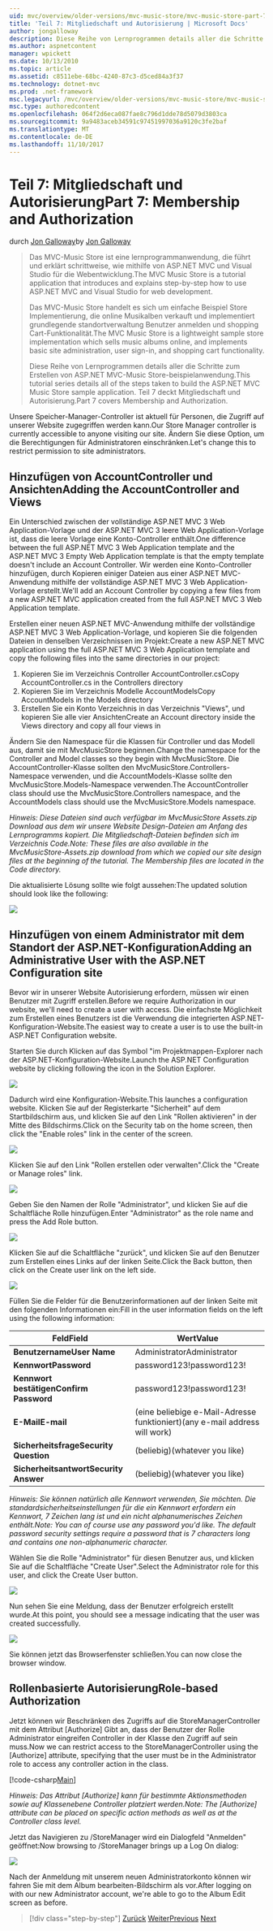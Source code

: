 ```yaml
---
uid: mvc/overview/older-versions/mvc-music-store/mvc-music-store-part-7
title: 'Teil 7: Mitgliedschaft und Autorisierung | Microsoft Docs'
author: jongalloway
description: Diese Reihe von Lernprogrammen details aller die Schritte zum Erstellen von ASP.NET MVC-Music Store-beispielanwendung. Teil 7 deckt Mitgliedschaft und Autorisierung.
ms.author: aspnetcontent
manager: wpickett
ms.date: 10/13/2010
ms.topic: article
ms.assetid: c8511ebe-68bc-4240-87c3-d5ced84a3f37
ms.technology: dotnet-mvc
ms.prod: .net-framework
msc.legacyurl: /mvc/overview/older-versions/mvc-music-store/mvc-music-store-part-7
msc.type: authoredcontent
ms.openlocfilehash: 064f2d6eca087fae8c796d1dde78d5079d3803ca
ms.sourcegitcommit: 9a9483aceb34591c97451997036a9120c3fe2baf
ms.translationtype: MT
ms.contentlocale: de-DE
ms.lasthandoff: 11/10/2017
---
```

<a name="part-7-membership-and-authorization"></a><span data-ttu-id="14d9e-104">Teil 7: Mitgliedschaft und Autorisierung</span><span class="sxs-lookup"><span data-stu-id="14d9e-104">Part 7: Membership and Authorization</span></span>
====================
<span data-ttu-id="14d9e-105">durch [Jon Galloway](https://github.com/jongalloway)</span><span class="sxs-lookup"><span data-stu-id="14d9e-105">by [Jon Galloway](https://github.com/jongalloway)</span></span>

> <span data-ttu-id="14d9e-106">Das MVC-Music Store ist eine lernprogrammanwendung, die führt und erklärt schrittweise, wie mithilfe von ASP.NET MVC und Visual Studio für die Webentwicklung.</span><span class="sxs-lookup"><span data-stu-id="14d9e-106">The MVC Music Store is a tutorial application that introduces and explains step-by-step how to use ASP.NET MVC and Visual Studio for web development.</span></span>  
>   
> <span data-ttu-id="14d9e-107">Das MVC-Music Store handelt es sich um einfache Beispiel Store Implementierung, die online Musikalben verkauft und implementiert grundlegende standortverwaltung Benutzer anmelden und shopping Cart-Funktionalität.</span><span class="sxs-lookup"><span data-stu-id="14d9e-107">The MVC Music Store is a lightweight sample store implementation which sells music albums online, and implements basic site administration, user sign-in, and shopping cart functionality.</span></span>  
>   
> <span data-ttu-id="14d9e-108">Diese Reihe von Lernprogrammen details aller die Schritte zum Erstellen von ASP.NET MVC-Music Store-beispielanwendung.</span><span class="sxs-lookup"><span data-stu-id="14d9e-108">This tutorial series details all of the steps taken to build the ASP.NET MVC Music Store sample application.</span></span> <span data-ttu-id="14d9e-109">Teil 7 deckt Mitgliedschaft und Autorisierung.</span><span class="sxs-lookup"><span data-stu-id="14d9e-109">Part 7 covers Membership and Authorization.</span></span>


<span data-ttu-id="14d9e-110">Unsere Speicher-Manager-Controller ist aktuell für Personen, die Zugriff auf unserer Website zugegriffen werden kann.</span><span class="sxs-lookup"><span data-stu-id="14d9e-110">Our Store Manager controller is currently accessible to anyone visiting our site.</span></span> <span data-ttu-id="14d9e-111">Ändern Sie diese Option, um die Berechtigungen für Administratoren einschränken.</span><span class="sxs-lookup"><span data-stu-id="14d9e-111">Let's change this to restrict permission to site administrators.</span></span>

## <a name="adding-the-accountcontroller-and-views"></a><span data-ttu-id="14d9e-112">Hinzufügen von AccountController und Ansichten</span><span class="sxs-lookup"><span data-stu-id="14d9e-112">Adding the AccountController and Views</span></span>

<span data-ttu-id="14d9e-113">Ein Unterschied zwischen der vollständige ASP.NET MVC 3 Web Application-Vorlage und der ASP.NET MVC 3 leere Web Application-Vorlage ist, dass die leere Vorlage eine Konto-Controller enthält.</span><span class="sxs-lookup"><span data-stu-id="14d9e-113">One difference between the full ASP.NET MVC 3 Web Application template and the ASP.NET MVC 3 Empty Web Application template is that the empty template doesn't include an Account Controller.</span></span> <span data-ttu-id="14d9e-114">Wir werden eine Konto-Controller hinzufügen, durch Kopieren einiger Dateien aus einer ASP.NET MVC-Anwendung mithilfe der vollständige ASP.NET MVC 3 Web Application-Vorlage erstellt.</span><span class="sxs-lookup"><span data-stu-id="14d9e-114">We'll add an Account Controller by copying a few files from a new ASP.NET MVC application created from the full ASP.NET MVC 3 Web Application template.</span></span>

<span data-ttu-id="14d9e-115">Erstellen einer neuen ASP.NET MVC-Anwendung mithilfe der vollständige ASP.NET MVC 3 Web Application-Vorlage, und kopieren Sie die folgenden Dateien in denselben Verzeichnissen im Projekt:</span><span class="sxs-lookup"><span data-stu-id="14d9e-115">Create a new ASP.NET MVC application using the full ASP.NET MVC 3 Web Application template and copy the following files into the same directories in our project:</span></span>

1. <span data-ttu-id="14d9e-116">Kopieren Sie im Verzeichnis Controller AccountController.cs</span><span class="sxs-lookup"><span data-stu-id="14d9e-116">Copy AccountController.cs in the Controllers directory</span></span>
2. <span data-ttu-id="14d9e-117">Kopieren Sie im Verzeichnis Modelle AccountModels</span><span class="sxs-lookup"><span data-stu-id="14d9e-117">Copy AccountModels in the Models directory</span></span>
3. <span data-ttu-id="14d9e-118">Erstellen Sie ein Konto Verzeichnis in das Verzeichnis "Views", und kopieren Sie alle vier Ansichten</span><span class="sxs-lookup"><span data-stu-id="14d9e-118">Create an Account directory inside the Views directory and copy all four views in</span></span>

<span data-ttu-id="14d9e-119">Ändern Sie den Namespace für die Klassen für Controller und das Modell aus, damit sie mit MvcMusicStore beginnen.</span><span class="sxs-lookup"><span data-stu-id="14d9e-119">Change the namespace for the Controller and Model classes so they begin with MvcMusicStore.</span></span> <span data-ttu-id="14d9e-120">Die AccountController-Klasse sollten den MvcMusicStore.Controllers-Namespace verwenden, und die AccountModels-Klasse sollte den MvcMusicStore.Models-Namespace verwenden.</span><span class="sxs-lookup"><span data-stu-id="14d9e-120">The AccountController class should use the MvcMusicStore.Controllers namespace, and the AccountModels class should use the MvcMusicStore.Models namespace.</span></span>

<span data-ttu-id="14d9e-121">*Hinweis: Diese Dateien sind auch verfügbar im MvcMusicStore Assets.zip Download aus dem wir unsere Website Design-Dateien am Anfang des Lernprogramms kopiert. Die Mitgliedschaft-Dateien befinden sich im Verzeichnis Code.*</span><span class="sxs-lookup"><span data-stu-id="14d9e-121">*Note: These files are also available in the MvcMusicStore-Assets.zip download from which we copied our site design files at the beginning of the tutorial. The Membership files are located in the Code directory.*</span></span>

<span data-ttu-id="14d9e-122">Die aktualisierte Lösung sollte wie folgt aussehen:</span><span class="sxs-lookup"><span data-stu-id="14d9e-122">The updated solution should look like the following:</span></span>

![](mvc-music-store-part-7/_static/image1.png)

## <a name="adding-an-administrative-user-with-the-aspnet-configuration-site"></a><span data-ttu-id="14d9e-123">Hinzufügen von einem Administrator mit dem Standort der ASP.NET-Konfiguration</span><span class="sxs-lookup"><span data-stu-id="14d9e-123">Adding an Administrative User with the ASP.NET Configuration site</span></span>

<span data-ttu-id="14d9e-124">Bevor wir in unserer Website Autorisierung erfordern, müssen wir einen Benutzer mit Zugriff erstellen.</span><span class="sxs-lookup"><span data-stu-id="14d9e-124">Before we require Authorization in our website, we'll need to create a user with access.</span></span> <span data-ttu-id="14d9e-125">Die einfachste Möglichkeit zum Erstellen eines Benutzers ist die Verwendung die integrierten ASP.NET-Konfiguration-Website.</span><span class="sxs-lookup"><span data-stu-id="14d9e-125">The easiest way to create a user is to use the built-in ASP.NET Configuration website.</span></span>

<span data-ttu-id="14d9e-126">Starten Sie durch Klicken auf das Symbol "im Projektmappen-Explorer nach der ASP.NET-Konfiguration-Website.</span><span class="sxs-lookup"><span data-stu-id="14d9e-126">Launch the ASP.NET Configuration website by clicking following the icon in the Solution Explorer.</span></span>

![](mvc-music-store-part-7/_static/image2.png)

<span data-ttu-id="14d9e-127">Dadurch wird eine Konfiguration-Website.</span><span class="sxs-lookup"><span data-stu-id="14d9e-127">This launches a configuration website.</span></span> <span data-ttu-id="14d9e-128">Klicken Sie auf der Registerkarte "Sicherheit" auf dem Startbildschirm aus, und klicken Sie auf den Link "Rollen aktivieren" in der Mitte des Bildschirms.</span><span class="sxs-lookup"><span data-stu-id="14d9e-128">Click on the Security tab on the home screen, then click the "Enable roles" link in the center of the screen.</span></span>

![](mvc-music-store-part-7/_static/image3.png)

<span data-ttu-id="14d9e-129">Klicken Sie auf den Link "Rollen erstellen oder verwalten".</span><span class="sxs-lookup"><span data-stu-id="14d9e-129">Click the "Create or Manage roles" link.</span></span>

![](mvc-music-store-part-7/_static/image4.png)

<span data-ttu-id="14d9e-130">Geben Sie den Namen der Rolle "Administrator", und klicken Sie auf die Schaltfläche Rolle hinzufügen.</span><span class="sxs-lookup"><span data-stu-id="14d9e-130">Enter "Administrator" as the role name and press the Add Role button.</span></span>

![](mvc-music-store-part-7/_static/image5.png)

<span data-ttu-id="14d9e-131">Klicken Sie auf die Schaltfläche "zurück", und klicken Sie auf den Benutzer zum Erstellen eines Links auf der linken Seite.</span><span class="sxs-lookup"><span data-stu-id="14d9e-131">Click the Back button, then click on the Create user link on the left side.</span></span>

![](mvc-music-store-part-7/_static/image6.png)

<span data-ttu-id="14d9e-132">Füllen Sie die Felder für die Benutzerinformationen auf der linken Seite mit den folgenden Informationen ein:</span><span class="sxs-lookup"><span data-stu-id="14d9e-132">Fill in the user information fields on the left using the following information:</span></span>

| <span data-ttu-id="14d9e-133">**Feld**</span><span class="sxs-lookup"><span data-stu-id="14d9e-133">**Field**</span></span> | <span data-ttu-id="14d9e-134">**Wert**</span><span class="sxs-lookup"><span data-stu-id="14d9e-134">**Value**</span></span> |
| --- | --- |
| <span data-ttu-id="14d9e-135">**Benutzername**</span><span class="sxs-lookup"><span data-stu-id="14d9e-135">**User Name**</span></span> | <span data-ttu-id="14d9e-136">Administrator</span><span class="sxs-lookup"><span data-stu-id="14d9e-136">Administrator</span></span> |
| <span data-ttu-id="14d9e-137">**Kennwort**</span><span class="sxs-lookup"><span data-stu-id="14d9e-137">**Password**</span></span> | <span data-ttu-id="14d9e-138">password123!</span><span class="sxs-lookup"><span data-stu-id="14d9e-138">password123!</span></span> |
| <span data-ttu-id="14d9e-139">**Kennwort bestätigen**</span><span class="sxs-lookup"><span data-stu-id="14d9e-139">**Confirm Password**</span></span> | <span data-ttu-id="14d9e-140">password123!</span><span class="sxs-lookup"><span data-stu-id="14d9e-140">password123!</span></span> |
| <span data-ttu-id="14d9e-141">**E-Mail**</span><span class="sxs-lookup"><span data-stu-id="14d9e-141">**E-mail**</span></span> | <span data-ttu-id="14d9e-142">(eine beliebige e-Mail-Adresse funktioniert)</span><span class="sxs-lookup"><span data-stu-id="14d9e-142">(any e-mail address will work)</span></span> |
| <span data-ttu-id="14d9e-143">**Sicherheitsfrage**</span><span class="sxs-lookup"><span data-stu-id="14d9e-143">**Security Question**</span></span> | <span data-ttu-id="14d9e-144">(beliebig)</span><span class="sxs-lookup"><span data-stu-id="14d9e-144">(whatever you like)</span></span> |
| <span data-ttu-id="14d9e-145">**Sicherheitsantwort**</span><span class="sxs-lookup"><span data-stu-id="14d9e-145">**Security Answer**</span></span> | <span data-ttu-id="14d9e-146">(beliebig)</span><span class="sxs-lookup"><span data-stu-id="14d9e-146">(whatever you like)</span></span> |

<span data-ttu-id="14d9e-147">*Hinweis: Sie können natürlich alle Kennwort verwenden, Sie möchten. Die standardsicherheitseinstellungen für die ein Kennwort erfordern ein Kennwort, 7 Zeichen lang ist und ein nicht alphanumerisches Zeichen enthält.*</span><span class="sxs-lookup"><span data-stu-id="14d9e-147">*Note: You can of course use any password you'd like. The default password security settings require a password that is 7 characters long and contains one non-alphanumeric character.*</span></span>

<span data-ttu-id="14d9e-148">Wählen Sie die Rolle "Administrator" für diesen Benutzer aus, und klicken Sie auf die Schaltfläche "Create User".</span><span class="sxs-lookup"><span data-stu-id="14d9e-148">Select the Administrator role for this user, and click the Create User button.</span></span>

![](mvc-music-store-part-7/_static/image7.png)

<span data-ttu-id="14d9e-149">Nun sehen Sie eine Meldung, dass der Benutzer erfolgreich erstellt wurde.</span><span class="sxs-lookup"><span data-stu-id="14d9e-149">At this point, you should see a message indicating that the user was created successfully.</span></span>

![](mvc-music-store-part-7/_static/image8.png)

<span data-ttu-id="14d9e-150">Sie können jetzt das Browserfenster schließen.</span><span class="sxs-lookup"><span data-stu-id="14d9e-150">You can now close the browser window.</span></span>

## <a name="role-based-authorization"></a><span data-ttu-id="14d9e-151">Rollenbasierte Autorisierung</span><span class="sxs-lookup"><span data-stu-id="14d9e-151">Role-based Authorization</span></span>

<span data-ttu-id="14d9e-152">Jetzt können wir Beschränken des Zugriffs auf die StoreManagerController mit dem Attribut [Authorize] Gibt an, dass der Benutzer der Rolle Administrator eingreifen Controller in der Klasse den Zugriff auf sein muss.</span><span class="sxs-lookup"><span data-stu-id="14d9e-152">Now we can restrict access to the StoreManagerController using the [Authorize] attribute, specifying that the user must be in the Administrator role to access any controller action in the class.</span></span>

[!code-csharp[Main](mvc-music-store-part-7/samples/sample1.cs)]

<span data-ttu-id="14d9e-153">*Hinweis: Das Attribut [Authorize] kann für bestimmte Aktionsmethoden sowie auf Klassenebene Controller platziert werden.*</span><span class="sxs-lookup"><span data-stu-id="14d9e-153">*Note: The [Authorize] attribute can be placed on specific action methods as well as at the Controller class level.*</span></span>

<span data-ttu-id="14d9e-154">Jetzt das Navigieren zu /StoreManager wird ein Dialogfeld "Anmelden" geöffnet:</span><span class="sxs-lookup"><span data-stu-id="14d9e-154">Now browsing to /StoreManager brings up a Log On dialog:</span></span>

![](mvc-music-store-part-7/_static/image9.png)

<span data-ttu-id="14d9e-155">Nach der Anmeldung mit unserem neuen Administratorkonto können wir fahren Sie mit dem Album bearbeiten-Bildschirm als vor.</span><span class="sxs-lookup"><span data-stu-id="14d9e-155">After logging on with our new Administrator account, we're able to go to the Album Edit screen as before.</span></span>

>[!div class="step-by-step"]
<span data-ttu-id="14d9e-156">[Zurück](mvc-music-store-part-6.md)
[Weiter](mvc-music-store-part-8.md)</span><span class="sxs-lookup"><span data-stu-id="14d9e-156">[Previous](mvc-music-store-part-6.md)
[Next](mvc-music-store-part-8.md)</span></span>
